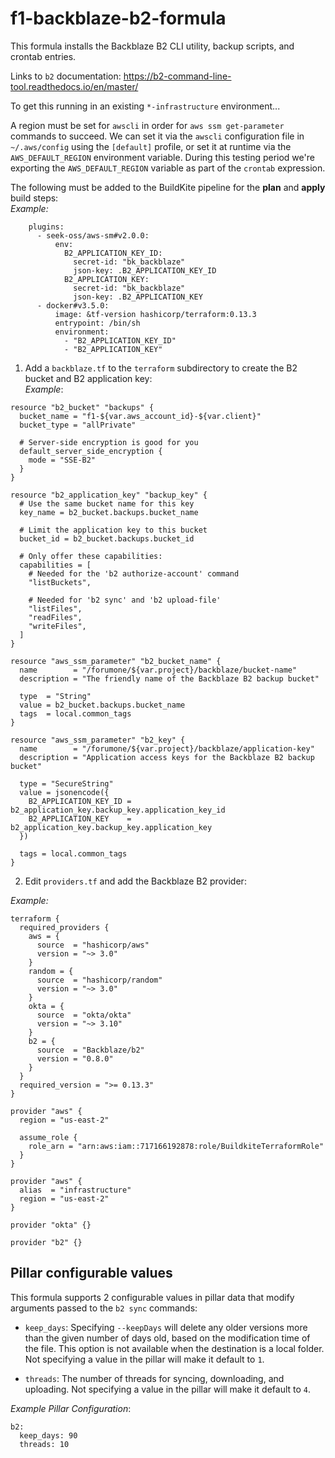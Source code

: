 # f1-backblaze-b2-formula

This formula installs the Backblaze B2 CLI utility, backup scripts, and crontab entries.

Links to  `b2` documentation:
https://b2-command-line-tool.readthedocs.io/en/master/

To get this running in an existing `*-infrastructure` environment...

A region must be set for `awscli` in order for `aws ssm get-parameter` commands to succeed.  We can set it via the `awscli` configuration file in `~/.aws/config` using the `[default]` profile, or set it at runtime via the `AWS_DEFAULT_REGION` environment variable.  During this testing period we're exporting the `AWS_DEFAULT_REGION` variable as part of the `crontab` expression.

The following must be added to the BuildKite pipeline for the **plan** and **apply** build steps:  
_Example:_
```
    plugins:
      - seek-oss/aws-sm#v2.0.0:
          env:
            B2_APPLICATION_KEY_ID:
              secret-id: "bk_backblaze"
              json-key: .B2_APPLICATION_KEY_ID
            B2_APPLICATION_KEY:
              secret-id: "bk_backblaze"
              json-key: .B2_APPLICATION_KEY
      - docker#v3.5.0:
          image: &tf-version hashicorp/terraform:0.13.3
          entrypoint: /bin/sh
          environment:
            - "B2_APPLICATION_KEY_ID"
            - "B2_APPLICATION_KEY"
```

1) Add a `backblaze.tf` to the `terraform` subdirectory to create the B2 bucket and B2 application key:  
_Example_:
```
resource "b2_bucket" "backups" {
  bucket_name = "f1-${var.aws_account_id}-${var.client}"
  bucket_type = "allPrivate"

  # Server-side encryption is good for you
  default_server_side_encryption {
    mode = "SSE-B2"
  }
}

resource "b2_application_key" "backup_key" {
  # Use the same bucket name for this key
  key_name = b2_bucket.backups.bucket_name

  # Limit the application key to this bucket
  bucket_id = b2_bucket.backups.bucket_id

  # Only offer these capabilities:
  capabilities = [
    # Needed for the 'b2 authorize-account' command
    "listBuckets",

    # Needed for 'b2 sync' and 'b2 upload-file'
    "listFiles",
    "readFiles",
    "writeFiles",
  ]
}

resource "aws_ssm_parameter" "b2_bucket_name" {
  name        = "/forumone/${var.project}/backblaze/bucket-name"
  description = "The friendly name of the Backblaze B2 backup bucket"

  type  = "String"
  value = b2_bucket.backups.bucket_name
  tags  = local.common_tags
}

resource "aws_ssm_parameter" "b2_key" {
  name        = "/forumone/${var.project}/backblaze/application-key"
  description = "Application access keys for the Backblaze B2 backup bucket"

  type = "SecureString"
  value = jsonencode({
    B2_APPLICATION_KEY_ID = b2_application_key.backup_key.application_key_id
    B2_APPLICATION_KEY    = b2_application_key.backup_key.application_key
  })

  tags = local.common_tags
}
```
2) Edit `providers.tf` and add the Backblaze B2 provider:

_Example:_
```
terraform {
  required_providers {
    aws = {
      source  = "hashicorp/aws"
      version = "~> 3.0"
    }
    random = {
      source  = "hashicorp/random"
      version = "~> 3.0"
    }
    okta = {
      source  = "okta/okta"
      version = "~> 3.10"
    }
    b2 = {
      source  = "Backblaze/b2"
      version = "0.8.0"
    }
  }
  required_version = ">= 0.13.3"
}

provider "aws" {
  region = "us-east-2"

  assume_role {
    role_arn = "arn:aws:iam::717166192878:role/BuildkiteTerraformRole"
  }
}

provider "aws" {
  alias  = "infrastructure"
  region = "us-east-2"
}

provider "okta" {}

provider "b2" {}
```

## Pillar configurable values

This formula supports 2 configurable values in pillar data that modify arguments passed to the `b2 sync` commands:
* `keep_days`:  Specifying `--keepDays` will delete any older versions more than the given number of days old, based on the modification time of the file. This option is not available when the destination is a local folder.  Not specifying a value in the pillar will make it default to `1`.

* `threads`: The number of threads for syncing, downloading, and uploading.  Not specifying a value in the pillar will make it default to `4`.

_Example Pillar Configuration_:
```
b2:
  keep_days: 90
  threads: 10
